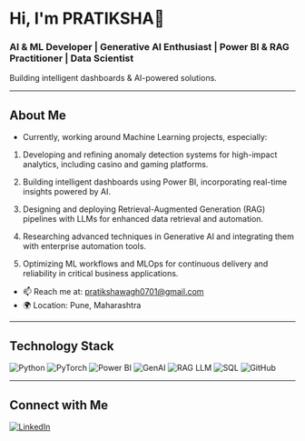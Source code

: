 # Hi, I'm PRATIKSHA👋

### AI & ML Developer | Generative AI Enthusiast | Power BI & RAG Practitioner | Data Scientist
Building intelligent dashboards & AI-powered solutions.

---

## About Me
- Currently, working around Machine Learning projects, especially:

1) Developing and refining anomaly detection systems for high-impact analytics, including casino and gaming platforms.

2) Building intelligent dashboards using Power BI, incorporating real-time insights powered by AI.

3) Designing and deploying Retrieval-Augmented Generation (RAG) pipelines with LLMs for enhanced data retrieval and automation.

4) Researching advanced techniques in Generative AI and integrating them with enterprise automation tools.

5) Optimizing ML workflows and MLOps for continuous delivery and reliability in critical business applications.
- 📫 Reach me at: pratikshawagh0701@gmail.com 
- 🌍 Location: Pune, Maharashtra

---


## Technology Stack
![Python](https://img.shields.io/badge/Python-3776AB?style=for-the-badge&logo=python&logoColor=white)
![PyTorch](https://img.shields.io/badge/PyTorch-EE4C2C?style=for-the-badge&logo=pytorch&logoColor=white)
![Power BI](https://img.shields.io/badge/Power_BI-F2C811?style=for-the-badge&logo=microsoft-power-bi&logoColor=black)
![GenAI](https://img.shields.io/badge/GenAI-5A31F4?style=for-the-badge&logo=artificial-intelligence&logoColor=white)
![RAG LLM](https://img.shields.io/badge/RAG_LLM-0078D7?style=for-the-badge&logo=azure-openai&logoColor=white)
![SQL](https://img.shields.io/badge/SQL-4479A1?style=for-the-badge&logo=postgresql&logoColor=white)
![GitHub](https://img.shields.io/badge/GitHub-181717?style=for-the-badge&logo=github&logoColor=white)




---

## Connect with Me
[![LinkedIn](https://img.shields.io/badge/LinkedIn-0077B5?style=for-the-badge&logo=linkedin&logoColor=white)](https://linkedin.com/in/pratikshawagh07)  



